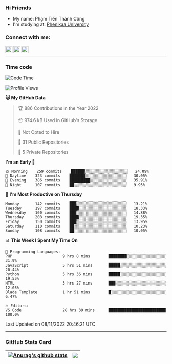 ### Hi Friends

- My name: Phạm Tiến Thành Công
- I'm studying at: [Phenikaa University]


### Connect with me:
[<img align="left" alt="PhamTienThanhCong | Facebook" width="22px" src="https://upload.wikimedia.org/wikipedia/commons/thumb/1/16/Facebook-icon-1.png/640px-Facebook-icon-1.png" />][facebook]
[<img align="left" alt="PhamTienThanhCong | Zalo" width="22px" src="https://www.anphatpc.com.vn/template/anphat_2020v2/images/icon-zalo.jpg" />][zalo]
[<img align="left" alt="PhamTienThanhCong | LinkedIn" width="22px" src="https://cdn3.iconfinder.com/data/icons/inficons/512/linkedin.png" />][linkedin]

<br />

---

### Time code

<!--START_SECTION:waka-->
![Code Time](http://img.shields.io/badge/Code%20Time-685%20hrs%2051%20mins-blue)

![Profile Views](http://img.shields.io/badge/Profile%20Views-32-blue)

**🐱 My GitHub Data** 

> 🏆 886 Contributions in the Year 2022
 > 
> 📦 974.6 kB Used in GitHub's Storage 
 > 
> 🚫 Not Opted to Hire
 > 
> 📜 31 Public Repositories 
 > 
> 🔑 5 Private Repositories  
 > 
**I'm an Early 🐤** 

```text
🌞 Morning    259 commits    ██████░░░░░░░░░░░░░░░░░░░   24.09% 
🌆 Daytime    323 commits    ███████░░░░░░░░░░░░░░░░░░   30.05% 
🌃 Evening    386 commits    █████████░░░░░░░░░░░░░░░░   35.91% 
🌙 Night      107 commits    ██░░░░░░░░░░░░░░░░░░░░░░░   9.95%

```
📅 **I'm Most Productive on Thursday** 

```text
Monday       142 commits    ███░░░░░░░░░░░░░░░░░░░░░░   13.21% 
Tuesday      197 commits    ████░░░░░░░░░░░░░░░░░░░░░   18.33% 
Wednesday    160 commits    ███░░░░░░░░░░░░░░░░░░░░░░   14.88% 
Thursday     208 commits    ████░░░░░░░░░░░░░░░░░░░░░   19.35% 
Friday       150 commits    ███░░░░░░░░░░░░░░░░░░░░░░   13.95% 
Saturday     110 commits    ██░░░░░░░░░░░░░░░░░░░░░░░   10.23% 
Sunday       108 commits    ██░░░░░░░░░░░░░░░░░░░░░░░   10.05%

```


📊 **This Week I Spent My Time On** 

```text
💬 Programming Languages: 
PHP                      9 hrs 8 mins        ████████░░░░░░░░░░░░░░░░░   31.9% 
JavaScript               5 hrs 51 mins       █████░░░░░░░░░░░░░░░░░░░░   20.44% 
Python                   5 hrs 36 mins       █████░░░░░░░░░░░░░░░░░░░░   19.55% 
HTML                     3 hrs 27 mins       ███░░░░░░░░░░░░░░░░░░░░░░   12.05% 
Blade Template           1 hr 51 mins        █░░░░░░░░░░░░░░░░░░░░░░░░   6.47%

🔥 Editors: 
VS Code                  28 hrs 39 mins      █████████████████████████   100.0%

```


 Last Updated on 08/11/2022 20:46:21 UTC
<!--END_SECTION:waka-->

---

### GitHub Stats Card

| <a href="https://github.com/phamtienthanhcong"><img align="center" src="https://github-readme-stats.vercel.app/api?username=PhamTienThanhCong&show_icons=true&include_all_commits=true&theme=buefy&hide_border=true&theme=ocean_dark" alt="Anurag's github stats" /></a> | <a href="https://github.com/phamtienthanhcong"><img align="center" src="https://github-readme-stats.vercel.app/api/top-langs/?username=PhamTienThanhCong&layout=compact&theme=buefy&hide_border=true&theme=ocean_dark" /></a> |
| ------------- | ------------- |

[Phenikaa University]: https://phenikaa-uni.edu.vn/vi
[facebook]: https://www.facebook.com/phamtienthanhcong
[linkedin]: https://linkedin.com/in/phamtienthanhcong
[zalo]: https://zalo.me/0396396332
[tiktok]: https://www.tiktok.com/@phamtienthanhcong
[web]: https://github.com/PhamTienThanhCong/web_dev
[min project]: https://github.com/PhamTienThanhCong/Project-Of-Web
[c and cpp]: https://github.com/PhamTienThanhCong/Code_C_and_Cpro
[python]: https://github.com/PhamTienThanhCong/Python_beginer
